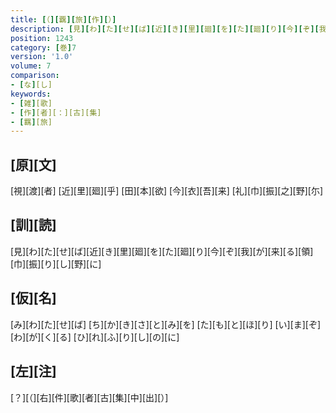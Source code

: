 ```yaml
---
title: [（][覊][旅][作][）]
description: [見][わ][た][せ][ば][近][き][里][廻][を][た][廻][り][今][ぞ][我][が][来][る][領][巾][振][り][し][野][に]
position: 1243
category: [巻]7
version: '1.0'
volume: 7
comparison:
- [な][し]
keywords:
- [雑][歌]
- [作][者][：][古][集]
- [羈][旅]
---
```


## [原][文]

[視][渡][者] [近][里][廻][乎] [田][本][欲] [今][衣][吾][来] [礼][巾][振][之][野][尓]

## [訓][読]

[見][わ][た][せ][ば][近][き][里][廻][を][た][廻][り][今][ぞ][我][が][来][る][領][巾][振][り][し][野][に]

## [仮][名]

[み][わ][た][せ][ば] [ち][か][き][さ][と][み][を] [た][も][と][ほ][り] [い][ま][ぞ][わ][が][く][る] [ひ][れ][ふ][り][し][の][に]

## [左][注]

[？][（][右][件][歌][者][古][集][中][出][）]
